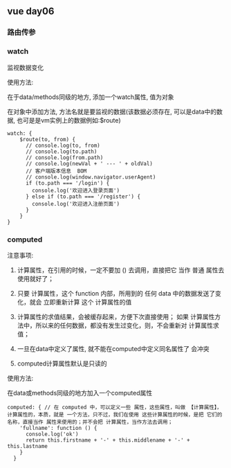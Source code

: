 ## vue day06 ##

### 路由传参 ###

### watch ###

监视数据变化

使用方法:

在于data/methods同级的地方, 添加一个watch属性, 值为对象

在对象中添加方法, 方法名就是要监视的数据(该数据必须存在, 可以是data中的数据, 也可是是vm实例上的数据例如:$route)

	watch: {
		$route(to, from) {
	      // console.log(to, from)
	      // console.log(to.path)
	      // console.log(from.path)
	      // console.log(newVal + ' --- ' + oldVal)
	      // 客户端版本信息  BOM
	      // console.log(window.navigator.userAgent)
	      if (to.path === '/login') {
	        console.log('欢迎进入登录页面')
	      } else if (to.path === '/register') {
	        console.log('欢迎进入注册页面')
	      }
	    }
	}

### computed ###

注意事项:

1. 计算属性，在引用的时候，一定不要加 () 去调用，直接把它 当作 普通 属性去使用就好了；

2. 只要 计算属性，这个 function 内部，所用到的 任何 data 中的数据发送了变化，就会 立即重新计算 这个 计算属性的值

3. 计算属性的求值结果，会被缓存起来，方便下次直接使用； 如果 计算属性方法中，所以来的任何数据，都没有发生过变化，则，不会重新对 计算属性求值；

4. 一旦在data中定义了属性, 就不能在computed中定义同名属性了 会冲突

5. computed计算属性默认是只读的

使用方法:

在data或methods同级的地方加入一个computed属性

	computed: { // 在 computed 中，可以定义一些 属性，这些属性，叫做 【计算属性】， 计算属性的，本质，就是 一个方法，只不过，我们在使用 这些计算属性的时候，是把 它们的 名称，直接当作 属性来使用的；并不会把 计算属性，当作方法去调用；
        'fullname': function () {
          console.log('ok')
          return this.firstname + '-' + this.middlename + '-' + this.lastname
        }
      }


